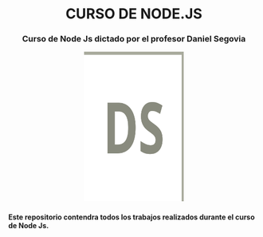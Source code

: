 
<div align="center">

# CURSO DE NODE.JS 
<h3>Curso de Node Js dictado por el profesor Daniel Segovia</h3>

</div>

<div align="center">
<img src="/cropped-logo_ds.png" alt="Logo DS" width="200" height="300">
</div>

<div class="textos">
<h4>Este repositorio contendra todos los trabajos realizados durante el curso de Node Js.</h4>
</div>
